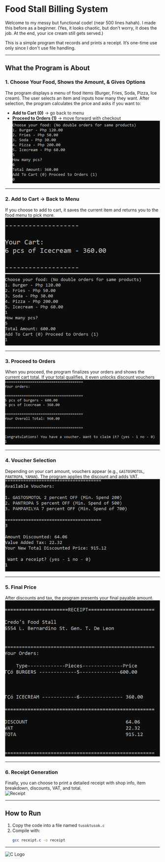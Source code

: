 # Food Stall Billing System

Welcome to my messy but functional code! (near 500 lines hahah). I made this before as a beginner. 
(Yes, it looks chaotic, but don’t worry, it does the job. At the end, your ice cream still gets served.)  

This is a simple program that records and prints a receipt. It’s one-time use only since I don't use file handling.

---

## What the Program is About

### 1. Choose Your Food, Shows the Amount, & Gives Options  
The program displays a menu of food items (Burger, Fries, Soda, Pizza, Ice cream). The user selects an item and inputs how many they want. After selection, the program calculates the price and asks if you want to:  
- **Add to Cart (0)** → go back to menu  
- **Proceed to Orders (1)** → move forward with checkout  
![Choose Food](sst1.png)

---

### 2. Add to Cart → Back to Menu  
If you choose to add to cart, it saves the current item and returns you to the food menu to pick more.  
![Add to Cart](sst2.png)
![Add to Cart](sst3.png)

---

### 3. Proceed to Orders  
When you proceed, the program finalizes your orders and shows the current cart total. If your total qualifies, it even unlocks discount vouchers  
![Proceed Orders](sst4.png)

---

### 4. Voucher Selection  
Depending on your cart amount, vouchers appear (e.g., `GASTOSMOTOL`, `PANTROPA`, `YAMAN`). The program applies the discount and adds VAT.  
![Voucher](sst5.png)

---

### 5. Final Price  
After discounts and tax, the program presents your final payable amount.  
![Final Price](sst6.png)

---

### 6. Receipt Generation  
Finally, you can choose to print a detailed receipt with shop info, item breakdown, discounts, VAT, and total.  
![Receipt](sst7.png)

---

## How to Run
1. Copy the code into a file named `tusoktusok.c`  
2. Compile with:  
   ```bash
   gcc receipt.c -o receipt
---

<img src="https://upload.wikimedia.org/wikipedia/commons/1/19/C_Logo.png" alt="C Logo" width="80"/>

